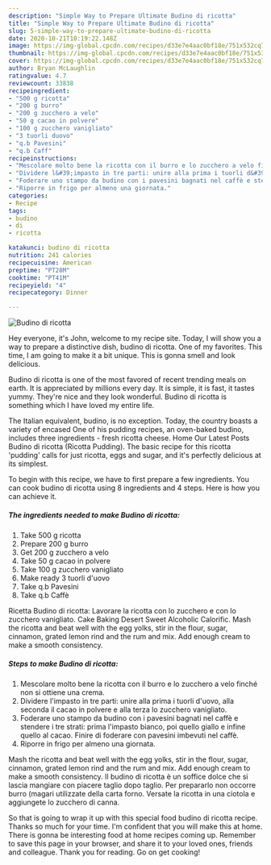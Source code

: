 ```yaml
---
description: "Simple Way to Prepare Ultimate Budino di ricotta"
title: "Simple Way to Prepare Ultimate Budino di ricotta"
slug: 5-simple-way-to-prepare-ultimate-budino-di-ricotta
date: 2020-10-21T10:19:22.148Z
image: https://img-global.cpcdn.com/recipes/d33e7e4aac0bf18e/751x532cq70/budino-di-ricotta-recipe-main-photo.jpg
thumbnail: https://img-global.cpcdn.com/recipes/d33e7e4aac0bf18e/751x532cq70/budino-di-ricotta-recipe-main-photo.jpg
cover: https://img-global.cpcdn.com/recipes/d33e7e4aac0bf18e/751x532cq70/budino-di-ricotta-recipe-main-photo.jpg
author: Bryan McLaughlin
ratingvalue: 4.7
reviewcount: 33838
recipeingredient:
- "500 g ricotta"
- "200 g burro"
- "200 g zucchero a velo"
- "50 g cacao in polvere"
- "100 g zucchero vanigliato"
- "3 tuorli duovo"
- "q.b Pavesini"
- "q.b Caff"
recipeinstructions:
- "Mescolare molto bene la ricotta con il burro e lo zucchero a velo finché non si ottiene una crema."
- "Dividere l&#39;impasto in tre parti: unire alla prima i tuorli d&#39;uovo, alla seconda il cacao in polvere e alla terza lo zucchero vanigliato."
- "Foderare uno stampo da budino con i pavesini bagnati nel caffè e stendere i tre strati: prima l&#39;impasto bianco, poi quello giallo e infine quello al cacao. Finire di foderare con pavesini imbevuti nel caffè."
- "Riporre in frigo per almeno una giornata."
categories:
- Recipe
tags:
- budino
- di
- ricotta

katakunci: budino di ricotta 
nutrition: 241 calories
recipecuisine: American
preptime: "PT28M"
cooktime: "PT41M"
recipeyield: "4"
recipecategory: Dinner

---
```



![Budino di ricotta](https://img-global.cpcdn.com/recipes/d33e7e4aac0bf18e/751x532cq70/budino-di-ricotta-recipe-main-photo.jpg)

Hey everyone, it's John, welcome to my recipe site. Today, I will show you a way to prepare a distinctive dish, budino di ricotta. One of my favorites. This time, I am going to make it a bit unique. This is gonna smell and look delicious.

Budino di ricotta is one of the most favored of recent trending meals on earth. It is appreciated by millions every day. It is simple, it is fast, it tastes yummy. They're nice and they look wonderful. Budino di ricotta is something which I have loved my entire life.

The Italian equivalent, budino, is no exception. Today, the country boasts a variety of encased One of his pudding recipes, an oven-baked budino, includes three ingredients - fresh ricotta cheese. Home Our Latest Posts Budino di ricotta (Ricotta Pudding). The basic recipe for this ricotta &#39;pudding&#39; calls for just ricotta, eggs and sugar, and it&#39;s perfectly delicious at its simplest.


To begin with this recipe, we have to first prepare a few ingredients. You can cook budino di ricotta using 8 ingredients and 4 steps. Here is how you can achieve it.

<!--inarticleads1-->

##### The ingredients needed to make Budino di ricotta:

1. Take 500 g ricotta
1. Prepare 200 g burro
1. Get 200 g zucchero a velo
1. Take 50 g cacao in polvere
1. Take 100 g zucchero vanigliato
1. Make ready 3 tuorli d&#39;uovo
1. Take q.b Pavesini
1. Take q.b Caffè


Ricetta Budino di ricotta: Lavorare la ricotta con lo zucchero e con lo zucchero vanigliato. Cake Baking Desert Sweet Alcoholic Calorific. Mash the ricotta and beat well with the egg yolks, stir in the flour, sugar, cinnamon, grated lemon rind and the rum and mix. Add enough cream to make a smooth consistency. 

<!--inarticleads2-->

##### Steps to make Budino di ricotta:

1. Mescolare molto bene la ricotta con il burro e lo zucchero a velo finché non si ottiene una crema.
1. Dividere l&#39;impasto in tre parti: unire alla prima i tuorli d&#39;uovo, alla seconda il cacao in polvere e alla terza lo zucchero vanigliato.
1. Foderare uno stampo da budino con i pavesini bagnati nel caffè e stendere i tre strati: prima l&#39;impasto bianco, poi quello giallo e infine quello al cacao. Finire di foderare con pavesini imbevuti nel caffè.
1. Riporre in frigo per almeno una giornata.


Mash the ricotta and beat well with the egg yolks, stir in the flour, sugar, cinnamon, grated lemon rind and the rum and mix. Add enough cream to make a smooth consistency. Il budino di ricotta è un soffice dolce che si lascia mangiare con piacere taglio dopo taglio. Per prepararlo non occorre burro (magari utilizzate della carta forno. Versate la ricotta in una ciotola e aggiungete lo zucchero di canna. 

So that is going to wrap it up with this special food budino di ricotta recipe. Thanks so much for your time. I'm confident that you will make this at home. There is gonna be interesting food at home recipes coming up. Remember to save this page in your browser, and share it to your loved ones, friends and colleague. Thank you for reading. Go on get cooking!
